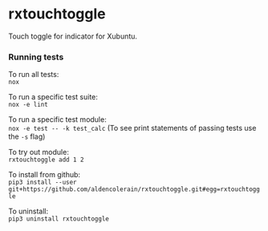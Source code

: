 # rxtouchtoggle
Touch toggle for indicator for Xubuntu.

### Running tests
To run all tests:  
`nox`

To run a specific test suite:  
`nox -e lint`

To run a specific test module:  
`nox -e test -- -k test_calc` (To see print statements of passing tests use the `-s` flag)

To try out module:  
`rxtouchtoggle add 1 2`

To install from github:  
`pip3 install --user git+https://github.com/aldencolerain/rxtouchtoggle.git#egg=rxtouchtoggle`

To uninstall:  
`pip3 uninstall rxtouchtoggle`
